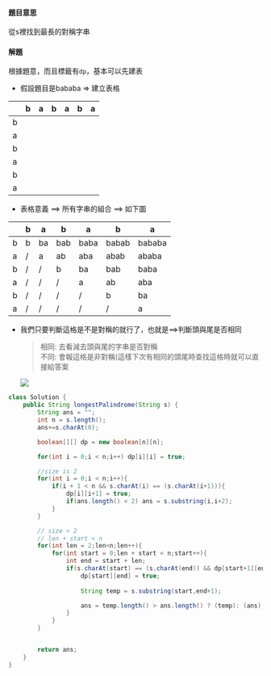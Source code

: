 #### 題目意思

從s裡找到最長的對稱字串

#### 解題

根據題意，而且標籤有`dp`，基本可以先建表

* 假設題目是bababa => 建立表格

 | |b|a|b|a|b|a
-|-|-|-|-|-|-
b| | | | | | 
a| | | | | | 
b| | | | | | 
a| | | | | |
b| | | | | | 
a| | | | | | 

* 表格意義 ==> 所有字串的組合 ==> 如下圖


 | |b|a|b|a|b|a
-|-|-|-|-|-|-
b| b|ba |bab |baba |babab |bababa 
a| /| a| ab|aba |abab |ababa 
b| /| /| b|ba| bab|baba 
a| /| /| /|a | ab|aba
b| /| /| /| /| b| ba
a| /|/ |/ |/ | /| a|


* 我們只要判斷這格是不是對稱的就行了，也就是==>判斷頭與尾是否相同
  >相同: 去看減去頭與尾的字串是否對稱  
  >不同: 會報這格是非對稱(這樣下次有相同的頭尾時查找這格時就可以直接給答案


  ![](https://i.pixiv.cat/img-original/img/2024/02/03/20/10/20/115730211_p1.png)   
  
```java
class Solution {
    public String longestPalindrome(String s) {
        String ans = "";
        int n = s.length();
        ans+=s.charAt(0);

        boolean[][] dp = new boolean[n][n];

        for(int i = 0;i < n;i++) dp[i][i] = true;

        //size is 2
        for(int i = 0;i < n;i++){
            if(i + 1 < n && s.charAt(i) == (s.charAt(i+1))){
                dp[i][i+1] = true;
                if(ans.length() < 2) ans = s.substring(i,i+2);
            }
        }

        // size > 2
        // len + start < n
        for(int len = 2;len<n;len++){
            for(int start = 0;len + start < n;start++){
                int end = start + len;
                if(s.charAt(start) == (s.charAt(end)) && dp[start+1][end-1]){
                    dp[start][end] = true;
                    
                    String temp = s.substring(start,end+1);

                    ans = temp.length() > ans.length() ? (temp): (ans); 
                }
            }
        }


        return ans;
    }
}
```
